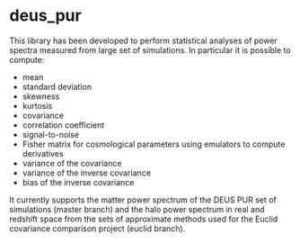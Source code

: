 # deus_pur
This library has been developed to perform statistical analyses of power spectra measured from large set of simulations.
In particular it is possible to compute:
- mean
- standard deviation
- skewness
- kurtosis
- covariance
- correlation coefficient
- signal-to-noise
- Fisher matrix for cosmological parameters using emulators to compute derivatives
- variance of the covariance
- variance of the inverse covariance
- bias of the inverse covariance

It currently supports the matter power spectrum of the DEUS PUR set of simulations (master branch) and the halo power spectrum in real and redshift space from the sets of approximate methods used for the Euclid covariance comparison project (euclid branch).
